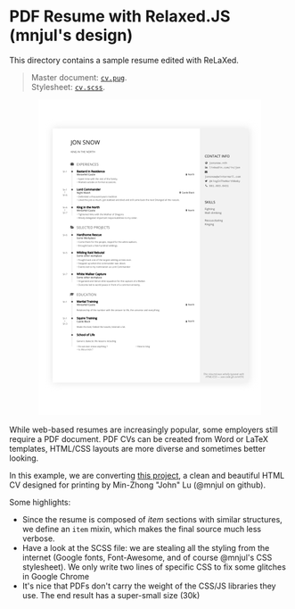 # PDF Resume with Relaxed.JS (mnjul's design)

This directory contains a sample resume edited with ReLaXed.

> Master document: [``cv.pug``](https://github.com/IllusiveBagel/CV/blob/master/cv.pug). <br/>
Stylesheet: [``cv.scss``](https://github.com/IllusiveBagel/CV/blob/master/cv.scss).

<p align=center><img src="https://github.com/IllusiveBagel/CV/blob/master/cv_screenshot.png"/></p>

While web-based resumes are increasingly popular, some employers still require a PDF document. PDF CVs can be created from Word or LaTeX templates, HTML/CSS layouts are more diverse and sometimes better looking.

In this example, we are converting [this project](https://github.com/mnjul/html-resume), a clean and beautiful HTML CV designed for printing by Min-Zhong "John" Lu (@mnjul on github).

Some highlights:

- Since the resume is composed of *item* sections with similar structures, we define an ``item`` mixin, which makes the final source much less verbose.
- Have a look at the SCSS file: we are stealing all the styling from the internet (Google fonts, Font-Awesome, and of course @mnjul's CSS stylesheet). We only write two lines of specific CSS to fix some glitches in Google Chrome
- It's nice that PDFs don't carry the weight of the CSS/JS libraries they use. The end result has a super-small size (30k)
